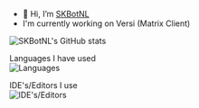 - 👋 Hi, I’m [SKBotNL](https://github.com/SKBotNL)
- I'm currently working on Versi (Matrix Client)

![SKBotNL's GitHub stats](https://github-readme-stats.vercel.app/api?username=SKBotNL&theme=dark)

Languages I have used\
![Languages](https://skillicons.dev/icons?i=go,rust,haxe,kotlin,java,cs,ruby,python,javascript&theme=dark)

IDE's/Editors I use\
![IDE's/Editors](https://skillicons.dev/icons?i=idea,vscode,visualstudio&theme=dark)

